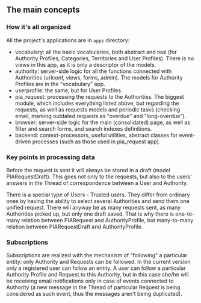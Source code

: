 ## The main concepts
### How it's all organized
All the project's applications are in `apps` directory:
- vocabulary: all the basic vocabularies, both abstract and real (for Authority Profiles, Categories, Territories and User Profiles). There is no views in this app, as it is only a descriptor of the models.
- authority: server-side logic for all the functions connected with Authorities (urlconf, views, forms, admin). The models for Authority Profiles are in the "vocabulary" app.
- userprofile: the same, but for User Profiles.
- pia_request: processing the requests to the Authorities. The biggest module, which includes everything listed above, but regarding the requests, as well as requests models and periodic tasks (checking email, marking outdated requests as "overdue" and "long-overdue").
- browser: server-side logic for the main (consolidated) page, as well as filter and search forms, and search indexes definitions.
- backend: context-processors, useful utilities, abstract classes for event-driven processes (such as those used in pia_request app).

### Key points in processing data
Before the request is sent it will always be stored in a draft (model PIARequestDraft). This goes not only to the requests, but also to the users' answers in the Thread of correspondence between a User and Authority.

There is a special type of Users - Trusted users. They differ from ordinary ones by having the ability to select several Authorities and send them one unified request. There will anyway be as many requests sent, as many Authorities picked up, but only one draft saved. That is why there is one-to-many relation between PIARequest and AuthorityProfile, but many-to-many relation between PIARequestDraft and AuthorityProfile.

### Subscriptions
Subscriptions are realized with the mechanism of "following" a particular entity: only Authority and Requests can be followed. In the current version only a registered user can follow an entity. A user can follow a particular Authority Profile and Request to this Authority, but in this case she/he will be receiving email notifications only in case of events connected to Authority (a new message in the Thread of particular Request is being considered as such event, thus the messages aren't being duplicated).